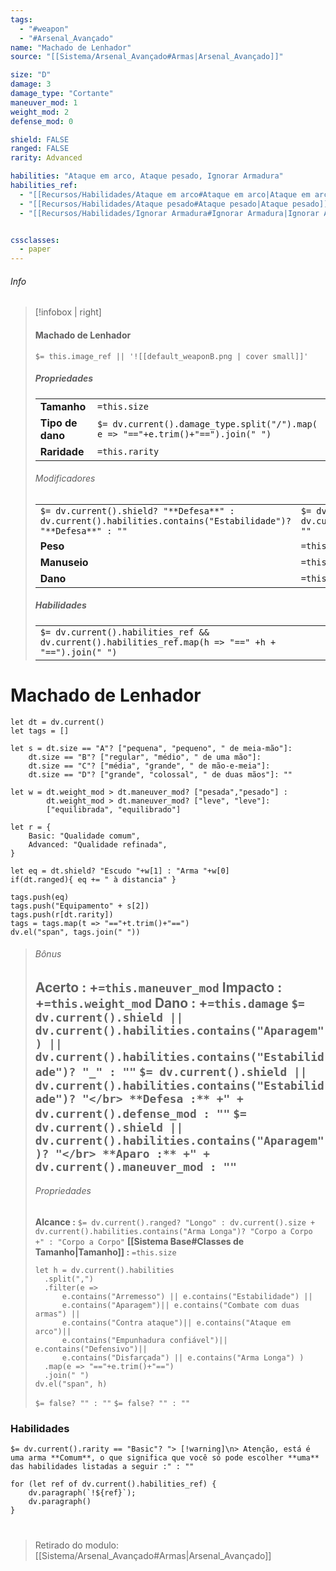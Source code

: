 ```yaml
---
tags:
  - "#weapon"
  - "#Arsenal_Avançado"
name: "Machado de Lenhador"
source: "[[Sistema/Arsenal_Avançado#Armas|Arsenal_Avançado]]"

size: "D"
damage: 3
damage_type: "Cortante"
maneuver_mod: 1
weight_mod: 2
defense_mod: 0

shield: FALSE
ranged: FALSE
rarity: Advanced

habilities: "Ataque em arco, Ataque pesado, Ignorar Armadura"
habilities_ref: 
  - "[[Recursos/Habilidades/Ataque em arco#Ataque em arco|Ataque em arco]]"
  - "[[Recursos/Habilidades/Ataque pesado#Ataque pesado|Ataque pesado]]"
  - "[[Recursos/Habilidades/Ignorar Armadura#Ignorar Armadura|Ignorar Armadura]]"


cssclasses:
  - paper
---
```


###### Info
> [!infobox | right]
> ####   Machado de Lenhador
> `$= this.image_ref || '![[default_weaponB.png | cover small]]' `
>
> ##### Propriedades 
> | | |
> | ---- |  --- |
> | **Tamanho** | `=this.size`|
> | **Tipo de dano** | `$= dv.current().damage_type.split("/").map( e => "=="+e.trim()+"==").join(" ")` |
> | **Raridade** | `=this.rarity` |
>
> ###### Modificadores
> | | |
> | ---- |  --- |
> |`$= dv.current().shield? "**Defesa**" :  dv.current().habilities.contains("Estabilidade")? "**Defesa**" : ""`| `$= dv.current().shield?  dv.current().defense_mod: ""`|
> | **Peso** | `=this.weight_mod`|
> | **Manuseio** | `=this.maneuver_mod` |
> | **Dano** | `=this.damage` |
> 
> ##### Habilidades
> | |
> | ---- | 
> | `$= dv.current().habilities_ref && dv.current().habilities_ref.map(h => "==" +h + "==").join(" ")` | 


# Machado de Lenhador
```dataviewjs
let dt = dv.current()
let tags = []

let s = dt.size == "A"? ["pequena", "pequeno", " de meia-mão"]:
	dt.size == "B"? ["regular", "médio", " de uma mão"]:
	dt.size == "C"? ["média", "grande", " de mão-e-meia"]:
	dt.size == "D"? ["grande", "colossal", " de duas mãos"]: ""
	
let w = dt.weight_mod > dt.maneuver_mod? ["pesada","pesado"] :
		dt.weight_mod > dt.maneuver_mod? ["leve", "leve"]:
		["equilibrada", "equilibrado"]

let r = {
	Basic: "Qualidade comum",
	Advanced: "Qualidade refinada", 
}

let eq = dt.shield? "Escudo "+w[1] : "Arma "+w[0]
if(dt.ranged){ eq += " à distancia" }

tags.push(eq)
tags.push("Equipamento" + s[2])
tags.push(r[dt.rarity])
tags = tags.map(t => "=="+t.trim()+"==")
dv.el("span", tags.join(" "))
```

> ###### Bônus 
> **Acerto :** +`=this.maneuver_mod` 
> **Impacto :** +`=this.weight_mod`
> **Dano :** +`=this.damage`
>  `$= dv.current().shield || dv.current().habilities.contains("Aparagem") || dv.current().habilities.contains("Estabilidade")? "_" : ""` `$= dv.current().shield || dv.current().habilities.contains("Estabilidade")? "</br> **Defesa :** +" + dv.current().defense_mod : ""` `$= dv.current().shield || dv.current().habilities.contains("Aparagem")? "</br> **Aparo :** +" + dv.current().maneuver_mod : ""`
> ---
> ###### Propriedades
> **Alcance :** `$= dv.current().ranged? "Longo" : dv.current().size + dv.current().habilities.contains("Arma Longa")? "Corpo a Corpo +" : "Corpo a Corpo"`
> **[[Sistema Base#Classes de Tamanho|Tamanho]] :** `=this.size`
> 
> ```dataviewjs
> let h = dv.current().habilities
> 	.split(",")
> 	.filter(e => 
> 		e.contains("Arremesso") || e.contains("Estabilidade") ||
> 		e.contains("Aparagem")|| e.contains("Combate com duas armas") ||
> 		e.contains("Contra ataque")|| e.contains("Ataque em arco")||
> 		e.contains("Empunhadura confiável")|| e.contains("Defensivo")||
> 		e.contains("Disfarçada") || e.contains("Arma Longa") )
> 	.map(e => "=="+e.trim()+"==")
> 	.join(" ")
> dv.el("span", h)
> ```
> `$= false? "" : ""`
> `$= false? "" : ""`


### Habilidades

`$= dv.current().rarity == "Basic"? "> [!warning]\n> Atenção, está é uma arma **Comum**, o que significa que você só pode escolher **uma** das habilidades listadas a seguir :" : ""`

```dataviewjs
for (let ref of dv.current().habilities_ref) {
    dv.paragraph(`!${ref}`);
    dv.paragraph()
}
```

#
> Retirado do modulo: [[Sistema/Arsenal_Avançado#Armas|Arsenal_Avançado]]
